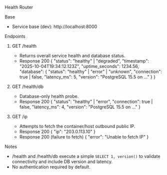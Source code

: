 Health Router

Base
- Service base (dev): http://localhost:8000

Endpoints
1) GET /health
   - Returns overall service health and database status.
   - Response 200
     {
       "status": "healthy" | "degraded",
       "timestamp": "2025-10-04T19:34:12.123Z",
       "uptime_seconds": 1234.56,
       "database": {
         "status": "healthy" | "error" | "unknown",
         "connection": true | false,
         "latency_ms": 5,
         "version": "PostgreSQL 15.5 on ..."
       }
     }

2) GET /health/db
   - Database-only health probe.
   - Response 200
     {
       "status": "healthy" | "error",
       "connection": true | false,
       "latency_ms": 4,
       "version": "PostgreSQL 15.5 on ..."
     }

3) GET /ip
   - Attempts to fetch the container/host outbound public IP.
   - Response 200
     { "ip": "203.0.113.10" }
   - Response 200 (failure to fetch)
     { "error": "Unable to fetch IP" }

Notes
- /health and /health/db execute a simple `SELECT 1, version()` to validate connectivity and include DB version and latency.
- No authentication required by default.

